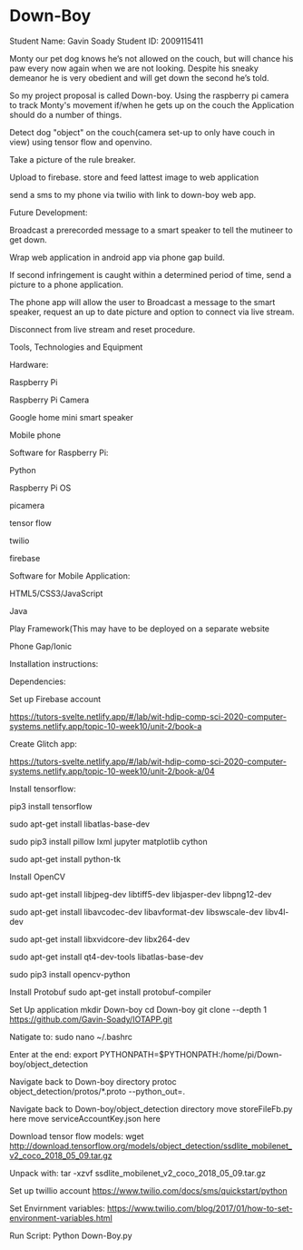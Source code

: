 # Down-Boy
Student Name: Gavin Soady Student ID: 2009115411

Monty our pet dog knows he’s not allowed on the couch, but will chance his paw every now again when we are not looking. Despite his sneaky demeanor he is very obedient and will get down the second he’s told.

So my project proposal is called Down-boy. Using the raspberry pi camera to track Monty's movement if/when he gets up on the couch the Application should do a number of things.

Detect dog "object" on the couch(camera set-up to only have couch in view) using tensor flow and openvino.

Take a picture of the rule breaker.

Upload to firebase. store and feed lattest image to web application

send a sms to my phone via twilio with link to down-boy web app.

Future Development:

Broadcast a prerecorded message to a smart speaker to tell the mutineer to get down.

Wrap web application in android app via phone gap build.

If second infringement is caught within a determined period of time, send a picture to a phone application.

The phone app will allow the user to Broadcast a message to the smart speaker, request an up to date picture and option to connect via live stream.

Disconnect from live stream and reset procedure. 

Tools, Technologies and Equipment 
  
  Hardware:
 
 Raspberry Pi
 
 Raspberry Pi Camera
 
 Google home mini smart speaker
 
 Mobile phone

Software for Raspberry Pi:
  
  Python
  
  Raspberry Pi OS
  
  picamera
  
  tensor flow 
  
  twilio
  
  firebase

Software for Mobile Application:
  
  HTML5/CSS3/JavaScript
  
  Java
  
  Play Framework(This may have to be deployed on a separate website
  
  Phone Gap/Ionic

  Installation instructions:

Dependencies: 

Set up Firebase account
  
  https://tutors-svelte.netlify.app/#/lab/wit-hdip-comp-sci-2020-computer-systems.netlify.app/topic-10-week10/unit-2/book-a
  
Create Glitch app:
  
  https://tutors-svelte.netlify.app/#/lab/wit-hdip-comp-sci-2020-computer-systems.netlify.app/topic-10-week10/unit-2/book-a/04
  
Install tensorflow:
  
  pip3 install tensorflow
  
  sudo apt-get install libatlas-base-dev
  
  sudo pip3 install pillow lxml jupyter matplotlib cython
  
  sudo apt-get install python-tk
 
Install OpenCV
  
  sudo apt-get install libjpeg-dev libtiff5-dev libjasper-dev libpng12-dev
  
  sudo apt-get install libavcodec-dev libavformat-dev libswscale-dev libv4l-dev
  
  sudo apt-get install libxvidcore-dev libx264-dev
  
  sudo apt-get install qt4-dev-tools libatlas-base-dev
  
  sudo pip3 install opencv-python
  
Install Protobuf
  sudo apt-get install protobuf-compiler
  
Set Up application
  mkdir Down-boy
  cd Down-boy 
  git clone --depth 1 https://github.com/Gavin-Soady/IOTAPP.git
  
  Natigate to:
    sudo nano ~/.bashrc
 
 Enter at the end:
    export PYTHONPATH=$PYTHONPATH:/home/pi/Down-boy/object_detection
  
  Navigate back to Down-boy directory
    protoc object_detection/protos/*.proto --python_out=.
  
  Navigate back to Down-boy/object_detection directory
    move storeFileFb.py here
    move serviceAccountKey.json here
  
  Download tensor flow models:
    wget http://download.tensorflow.org/models/object_detection/ssdlite_mobilenet_v2_coco_2018_05_09.tar.gz
  
  Unpack with:
    tar -xzvf ssdlite_mobilenet_v2_coco_2018_05_09.tar.gz
  
  Set up twillio account 
    https://www.twilio.com/docs/sms/quickstart/python
  
  Set Envirnment variables:
    https://www.twilio.com/blog/2017/01/how-to-set-environment-variables.html
  
  Run Script:
   Python Down-Boy.py
